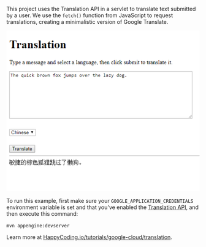 This project uses the Translation API in a servlet to translate text submitted by a user. We use the `fetch()` function from JavaScript to request translations, creating a minimalistic version of Google Translate.

![Minimal Google Translate](screenshot.png)

To run this example, first make sure your `GOOGLE_APPLICATION_CREDENTIALS` environment variable is set and that you've enabled the [Translation API](https://console.cloud.google.com/apis/library/translate.googleapis.com), and then execute this command:

```
mvn appengine:devserver
```

Learn more at [HappyCoding.io/tutorials/google-cloud/translation](https://happycoding.io/tutorials/google-cloud/translation).